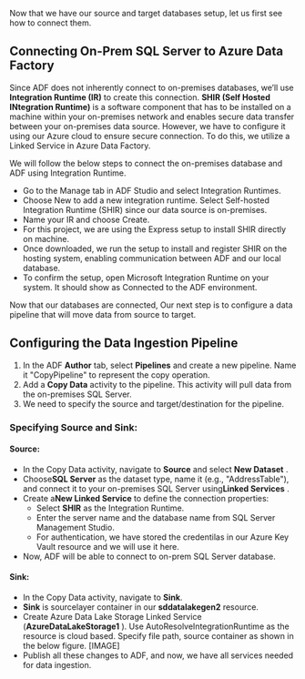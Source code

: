 Now that we have our source and target databases setup, let us first see how to connect them.

## Connecting On-Prem SQL Server to Azure Data Factory

Since ADF does not inherently connect to on-premises databases, we’ll use **Integration Runtime (IR)** to create this connection. **SHIR (Self Hosted INtegration Runtime)** is a software component that has to be installed on a machine within your on-premises network and enables secure data transfer between your on-premises data source. However, we have to configure it using our Azure cloud to ensure secure connection. To do this, we utilize a Linked Service in Azure Data Factory.

We will follow the below steps to connect the on-premises database and ADF using Integration Runtime.

- Go to the Manage tab in ADF Studio and select Integration Runtimes.
- Choose New to add a new integration runtime. Select Self-hosted Integration Runtime (SHIR) since our data source is on-premises.
- Name your IR and choose Create.
- For this project, we are using the Express setup to install SHIR directly on machine.
- Once downloaded, we run the setup to install and register SHIR on the hosting system, enabling communication between ADF and our local database.
- To confirm the setup, open Microsoft Integration Runtime on your system. It should show as Connected to the ADF environment.

Now that our databases are connected, Our next step is to configure a data pipeline that will move data from source to target.

## Configuring the Data Ingestion Pipeline

1. In the ADF **Author** tab, select **Pipelines** and create a new pipeline. Name it "CopyPipeline" to represent the copy operation.
2. Add a **Copy Data** activity to the pipeline. This activity will pull data from the on-premises SQL Server.
3. We need to specify the source and target/destination for the pipeline.

### Specifying Source and Sink:

#### Source:

* In the Copy Data activity, navigate to **Source** and select **New Dataset** .
* Choose**SQL Server** as the dataset type, name it (e.g., "AddressTable"), and connect it to your on-premises SQL Server using**Linked Services** .
* Create a**New Linked Service** to define the connection properties:
  * Select **SHIR** as the Integration Runtime.
  * Enter the server name and the database name from SQL Server Management Studio.
  * For authentication, we have stored the credentilas in our Azure Key Vault resource and we will use it here.
* Now, ADF will be able to connect to on-prem SQL Server database.

#### Sink:

* In the Copy Data activity, navigate to **Sink**.
* **Sink** is sourcelayer container in our **sddatalakegen2** resource.
* Create Azure Data Lake Storage Linked Service (**AzureDataLakeStorage1** ). Use AutoResolveIntegrationRuntime as the resource is cloud based. Specify file path, source container as shown in the below figure.
  [IMAGE]
* Publish all these changes to ADF, and now, we have all services needed for data ingestion.

